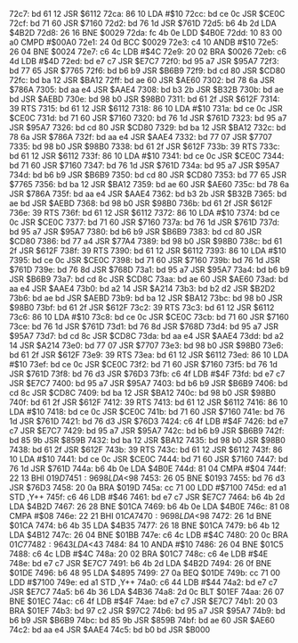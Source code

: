 72c7: bd 61 12     JSR    $6112
72ca: 86 10        LDA    #$10
72cc: bd ce 0c     JSR    $CE0C
72cf: bd 71 60     JSR    $7160
72d2: bd 76 1d     JSR    $761D
72d5: b6 4b 2d     LDA    $4B2D
72d8: 26 16        BNE    $0029
72da: fc 4b 0e     LDD    $4B0E
72dd: 10 83 00 a0  CMPD   #$00A0
72e1: 24 0d        BCC    $0029
72e3: c4 10        ANDB   #$10
72e5: 26 04        BNE    $0024
72e7: c6 4c        LDB    #$4C
72e9: 20 02        BRA    $0026
72eb: c6 4d        LDB    #$4D
72ed: bd e7 c7     JSR    $E7C7
72f0: bd 95 a7     JSR    $95A7
72f3: bd 77 65     JSR    $7765
72f6: bd b6 b9     JSR    $B6B9
72f9: bd cd 80     JSR    $CD80
72fc: bd ba 12     JSR    $BA12
72ff: bd ae 60     JSR    $AE60
7302: bd 78 6a     JSR    $786A
7305: bd aa e4     JSR    $AAE4
7308: bd b3 2b     JSR    $B32B
730b: bd ae bd     JSR    $AEBD
730e: bd 98 b0     JSR    $98B0
7311: bd 61 2f     JSR    $612F
7314: 39           RTS
7315: bd 61 12     JSR    $6112
7318: 86 10        LDA    #$10
731a: bd ce 0c     JSR    $CE0C
731d: bd 71 60     JSR    $7160
7320: bd 76 1d     JSR    $761D
7323: bd 95 a7     JSR    $95A7
7326: bd cd 80     JSR    $CD80
7329: bd ba 12     JSR    $BA12
732c: bd 78 6a     JSR    $786A
732f: bd aa e4     JSR    $AAE4
7332: bd 77 07     JSR    $7707
7335: bd 98 b0     JSR    $98B0
7338: bd 61 2f     JSR    $612F
733b: 39           RTS
733c: bd 61 12     JSR    $6112
733f: 86 10        LDA    #$10
7341: bd ce 0c     JSR    $CE0C
7344: bd 71 60     JSR    $7160
7347: bd 76 1d     JSR    $761D
734a: bd 95 a7     JSR    $95A7
734d: bd b6 b9     JSR    $B6B9
7350: bd cd 80     JSR    $CD80
7353: bd 77 65     JSR    $7765
7356: bd ba 12     JSR    $BA12
7359: bd ae 60     JSR    $AE60
735c: bd 78 6a     JSR    $786A
735f: bd aa e4     JSR    $AAE4
7362: bd b3 2b     JSR    $B32B
7365: bd ae bd     JSR    $AEBD
7368: bd 98 b0     JSR    $98B0
736b: bd 61 2f     JSR    $612F
736e: 39           RTS
736f: bd 61 12     JSR    $6112
7372: 86 10        LDA    #$10
7374: bd ce 0c     JSR    $CE0C
7377: bd 71 60     JSR    $7160
737a: bd 76 1d     JSR    $761D
737d: bd 95 a7     JSR    $95A7
7380: bd b6 b9     JSR    $B6B9
7383: bd cd 80     JSR    $CD80
7386: bd 77 a4     JSR    $77A4
7389: bd 98 b0     JSR    $98B0
738c: bd 61 2f     JSR    $612F
738f: 39           RTS
7390: bd 61 12     JSR    $6112
7393: 86 10        LDA    #$10
7395: bd ce 0c     JSR    $CE0C
7398: bd 71 60     JSR    $7160
739b: bd 76 1d     JSR    $761D
739e: bd 76 8d     JSR    $768D
73a1: bd 95 a7     JSR    $95A7
73a4: bd b6 b9     JSR    $B6B9
73a7: bd cd 8c     JSR    $CD8C
73aa: bd ae 60     JSR    $AE60
73ad: bd aa e4     JSR    $AAE4
73b0: bd a2 14     JSR    $A214
73b3: bd b2 d2     JSR    $B2D2
73b6: bd ae bd     JSR    $AEBD
73b9: bd ba 12     JSR    $BA12
73bc: bd 98 b0     JSR    $98B0
73bf: bd 61 2f     JSR    $612F
73c2: 39           RTS
73c3: bd 61 12     JSR    $6112
73c6: 86 10        LDA    #$10
73c8: bd ce 0c     JSR    $CE0C
73cb: bd 71 60     JSR    $7160
73ce: bd 76 1d     JSR    $761D
73d1: bd 76 8d     JSR    $768D
73d4: bd 95 a7     JSR    $95A7
73d7: bd cd 8c     JSR    $CD8C
73da: bd aa e4     JSR    $AAE4
73dd: bd a2 14     JSR    $A214
73e0: bd 77 07     JSR    $7707
73e3: bd 98 b0     JSR    $98B0
73e6: bd 61 2f     JSR    $612F
73e9: 39           RTS
73ea: bd 61 12     JSR    $6112
73ed: 86 10        LDA    #$10
73ef: bd ce 0c     JSR    $CE0C
73f2: bd 71 60     JSR    $7160
73f5: bd 76 1d     JSR    $761D
73f8: bd 76 d3     JSR    $76D3
73fb: c6 4f        LDB    #$4F
73fd: bd e7 c7     JSR    $E7C7
7400: bd 95 a7     JSR    $95A7
7403: bd b6 b9     JSR    $B6B9
7406: bd cd 8c     JSR    $CD8C
7409: bd ba 12     JSR    $BA12
740c: bd 98 b0     JSR    $98B0
740f: bd 61 2f     JSR    $612F
7412: 39           RTS
7413: bd 61 12     JSR    $6112
7416: 86 10        LDA    #$10
7418: bd ce 0c     JSR    $CE0C
741b: bd 71 60     JSR    $7160
741e: bd 76 1d     JSR    $761D
7421: bd 76 d3     JSR    $76D3
7424: c6 4f        LDB    #$4F
7426: bd e7 c7     JSR    $E7C7
7429: bd 95 a7     JSR    $95A7
742c: bd b6 b9     JSR    $B6B9
742f: bd 85 9b     JSR    $859B
7432: bd ba 12     JSR    $BA12
7435: bd 98 b0     JSR    $98B0
7438: bd 61 2f     JSR    $612F
743b: 39           RTS
743c: bd 61 12     JSR    $6112
743f: 86 10        LDA    #$10
7441: bd ce 0c     JSR    $CE0C
7444: bd 71 60     JSR    $7160
7447: bd 76 1d     JSR    $761D
744a: b6 4b 0e     LDA    $4B0E
744d: 81 04        CMPA   #$04
744f: 22 13        BHI    $019D
7451: 96 98        LDA    <$98
7453: 26 05        BNE    $0193
7455: bd 76 d3     JSR    $76D3
7458: 20 0a        BRA    $019D
745a: cc 71 00     LDD    #$7100
745d: ed a1        STD    ,Y++
745f: c6 46        LDB    #$46
7461: bd e7 c7     JSR    $E7C7
7464: b6 4b 2d     LDA    $4B2D
7467: 26 28        BNE    $01CA
7469: b6 4b 0e     LDA    $4B0E
746c: 81 08        CMPA   #$08
746e: 22 21        BHI    $01CA
7470: 96 98        LDA    <$98
7472: 26 1d        BNE    $01CA
7474: b6 4b 35     LDA    $4B35
7477: 26 18        BNE    $01CA
7479: b6 4b 12     LDA    $4B12
747c: 26 04        BNE    $01BB
747e: c6 4c        LDB    #$4C
7480: 20 0c        BRA    $01C7
7482: 96 43        LDA    <$43
7484: 84 10        ANDA   #$10
7486: 26 04        BNE    $01C5
7488: c6 4c        LDB    #$4C
748a: 20 02        BRA    $01C7
748c: c6 4e        LDB    #$4E
748e: bd e7 c7     JSR    $E7C7
7491: b6 4b 2d     LDA    $4B2D
7494: 26 0f        BNE    $01DE
7496: b6 48 95     LDA    $4895
7499: 27 0a        BEQ    $01DE
749b: cc 71 00     LDD    #$7100
749e: ed a1        STD    ,Y++
74a0: c6 44        LDB    #$44
74a2: bd e7 c7     JSR    $E7C7
74a5: b6 4b 36     LDA    $4B36
74a8: 2d 0c        BLT    $01EF
74aa: 26 07        BNE    $01EC
74ac: c6 4f        LDB    #$4F
74ae: bd e7 c7     JSR    $E7C7
74b1: 20 03        BRA    $01EF
74b3: bd 97 c2     JSR    $97C2
74b6: bd 95 a7     JSR    $95A7
74b9: bd b6 b9     JSR    $B6B9
74bc: bd 85 9b     JSR    $859B
74bf: bd ae 60     JSR    $AE60
74c2: bd aa e4     JSR    $AAE4
74c5: bd b0 bd     JSR    $B000
